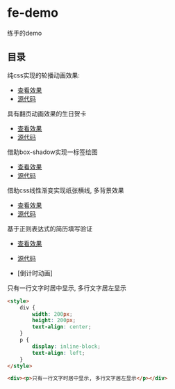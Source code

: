 # fe-demo
练手的demo
## 目录
纯css实现的轮播动画效果:
- [查看效果](https://brenner8023.github.io/fe-demo/slide.html)
- [源代码](./slide.html)

具有翻页动画效果的生日贺卡
- [查看效果](https://brenner8023.github.io/birthday-card/index.html)
- [源代码](https://github.com/brenner8023/birthday-card)

借助box-shadow实现一标签绘图
- [查看效果](https://brenner8023.github.io/fe-demo/oneLabel.html)
- [源代码](./oneLabel.html)

借助css线性渐变实现纸张横线, 多背景效果
- [查看效果](https://brenner8023.github.io/fe-demo/linear-gradient.html)
- [源代码](./linear-gradient.html)

基于正则表达式的简历填写验证
- [查看效果](https://brenner8023.github.io/fe-demo/regexp-resume/)
- [源代码](./regexp-resume)

- [倒计时动画]

只有一行文字时居中显示, 多行文字居左显示
```html
<style>
    div {
        width: 200px;
        height: 200px;
        text-align: center;
    }
    p {
        display: inline-block;
        text-align: left;
    }
</style>

<div><p>只有一行文字时居中显示, 多行文字居左显示</p></div>
```
